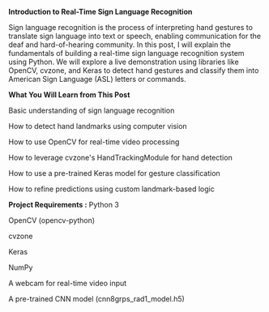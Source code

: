 **Introduction to Real-Time Sign Language Recognition**

Sign language recognition is the process of interpreting hand gestures to translate sign language into text or speech, enabling communication for the deaf and hard-of-hearing community. In this post, I will explain the fundamentals of building a real-time sign language recognition system using Python. We will explore a live demonstration using libraries like OpenCV, cvzone, and Keras to detect hand gestures and classify them into American Sign Language (ASL) letters or commands.

**What You Will Learn from This Post**

Basic understanding of sign language recognition

How to detect hand landmarks using computer vision

How to use OpenCV for real-time video processing

How to leverage cvzone's HandTrackingModule for hand detection

How to use a pre-trained Keras model for gesture classification

How to refine predictions using custom landmark-based logic

**Project Requirements :**
Python 3

OpenCV (opencv-python)

cvzone

Keras

NumPy

A webcam for real-time video input

A pre-trained CNN model (cnn8grps_rad1_model.h5)
